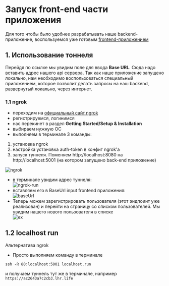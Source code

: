 # Запуск front-end части приложения
Для того чтобы было удобнее разрабатывать наше backend-приложение, воспользуемся уже готовым [frontend-приложением](https://nest-webinar-front.vercel.app)
 
## 1. Использование тоннеля
Перейдя по ссылке мы увидим поле для ввода **Base URL**. Сюда надо вставить адрес нашего api сервера. 
Так как наше приложение запущено локально, нам необходимо воспользоваться специальный приложением, которое
позволит делать запросы на наш backend, развернутый локально, через интернет.

### 1.1 ngrok

 - переходим на [официальный сайт ngrok](https://ngrok.com)
 - регистрируемся, логинимся
 - нас перекинет в раздел **Getting Started/Setup & Installation**
 - выбираем нужную ОС
 - выполняем в терминале 3 команды:  
1) установка ngrok  
2) настройка установка auth-token в конфиг ngrok'а   
3) запуск туннеля. Поменяем http://localhost:8080 на http://localhost:5001 (на котором запущено back-end приложение)

![ngrok](https://production-it-incubator.s3.eu-central-1.amazonaws.com/file-manager/Image/0bba4e1d-6c93-4aaf-8cd9-bf1feff9aef1_ngrok-inst.png)


 - в терминале увидим адрес туннеля:  
![ngrok-run](https://production-it-incubator.s3.eu-central-1.amazonaws.com/file-manager/Image/ed9a1505-7fd5-4f3b-9303-c765d6cf7a74_ngrok-run.png)
 - вставляем его в BaseUrl input frontend приложения:  
![baseUrl](https://production-it-incubator.s3.eu-central-1.amazonaws.com/file-manager/Image/0f3a0ab0-be30-4057-ad54-04ea84ec2433_webin-front-base-url.png)
 - Теперь можем зарегистрировать пользователя (этот эндпоинт уже реализован) и перейти на страницу со списком пользователей. Мы увидим нашего нового пользователя в списке  
![ex](https://production-it-incubator.s3.eu-central-1.amazonaws.com/file-manager/Image/0b50c6b2-409c-4879-851e-569d3f7c1951_front-ex.png)

## 1.2 localhost run
Альтернатива ngrok 
 - Просто выполняем команду в терминале 
```bush
ssh -R 80:localhost:5001 localhost.run
```
и получаем туннель тут же в терминале, например `https://ac2643a7c2cb3.lhr.life`